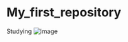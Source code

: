 # My_first_repository
Studying
![image](https://user-images.githubusercontent.com/86930406/124711393-b25a6b00-df06-11eb-991e-bd219790aeb9.png)
